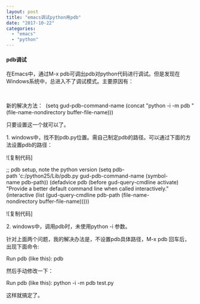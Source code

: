 ```yaml
---
layout: post
title: "emacs调试python用pdb"
date: "2017-10-22"
categories: 
  - "emacs"
  - "python"
---
```


#### pdb调试

在Emacs中，通过M-x pdb可调出pdb对python代码进行调试。但是发现在Windows系统中，总进入不了调试模式。主要原因有：

 

新的解决方法：  (setq gud-pdb-command-name (concat "python -i -m pdb " (file-name-nondirectory buffer-file-name)))

只要设置这一个就可以了。

1\. windows中，找不到pdb.py位置。需自己制定pdb的路径。可以通过下面的方法设置pdb的路径：

![复制代码]

;; pdb setup, note the python version (setq pdb-path 'c:/python25/Lib/pdb.py gud-pdb-command-name (symbol-name pdb-path)) (defadvice pdb (before gud-query-cmdline activate) "Provide a better default command line when called interactively." (interactive (list (gud-query-cmdline pdb-path (file-name-nondirectory buffer-file-name)))))

![复制代码]

2\. windows中，调用pdb时，未使用python -i 参数。

针对上面两个问题，我的解决办法是，不设置pdb具体路径，M-x pdb 回车后，出现下面命令:

Run pdb (like this): pdb

然后手动修改一下：

Run pdb (like this): python -i -m pdb test.py

这样就搞定了。
